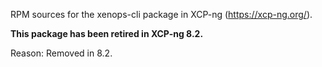 RPM sources for the xenops-cli package in XCP-ng (https://xcp-ng.org/).

**This package has been retired in XCP-ng 8.2.**

Reason: Removed in 8.2.
